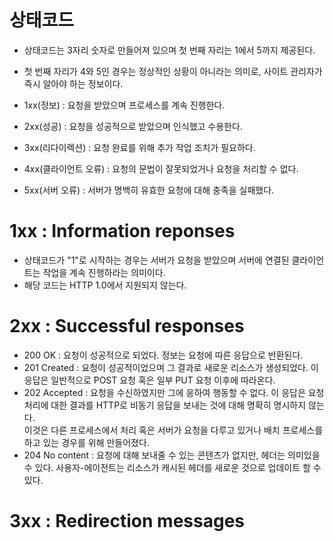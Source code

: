 <h1> 상태코드 </h1>

- 상태코드는 3자리 숫자로 만들어져 있으며 첫 번째 자리는 1에서 5까지 제공된다.
- 첫 번째 자리가 4와 5인 경우는 정상적인 상황이 아니라는 의미로, 사이트 관리자가 즉시 알아야 하는 정보이다.

- 1xx(정보) : 요청을 받았으며 프로세스를 계속 진행한다.
- 2xx(성공) : 요청을 성공적으로 받았으며 인식했고 수용한다.
- 3xx(리다이렉션) : 요청 완료를 위해 추가 작업 조치가 필요하다.
- 4xx(클라이언트 오류) : 요청의 문법이 잘못되었거나 요청을 처리할 수 없다.
- 5xx(서버 오류) : 서버가 명백히 유효한 요청에 대해 충족을 실패했다.


<h1> 1xx : Information reponses </h1>

- 상태코드가 "1"로 시작하는 경우는 서버가 요청을 받았으며 서버에 연결된 클라이언트는 작업을 계속 진행하라는 의미이다.
- 해당 코드는 HTTP 1.0에서 지원되지 않는다.

<h1> 2xx : Successful responses </h1>

- 200 OK  : 요청이 성공적으로 되었다. 정보는 요청에 따른 응답으로 반환된다.
- 201 Created : 요청이 성공적이었으며 그 결과로 새로운 리소스가 생성되었다. 이 응답은 일반적으로 POST 요청 혹은 일부 PUT 요청 이후에 따라온다.
- 202 Accepted : 요청을 수신하였지만 그에 응하여 행동할 수 없다. 이 응답은 요청 처리에 대한 결과를 HTTP로 비동기 응답을 보내는 것에 대해 명확히 명시하지 않는다. </br>
  이것은 다른 프로세스에서 처리 혹은 서버가 요청을 다루고 있거나 배치 프로세스를 하고 있는 경우를 위해 만들어졌다.
- 204 No content : 요청에 대해 보내줄 수 있는 콘텐츠가 없지만, 헤더는 의미있을 수 있다. 사용자-에이전트는 리소스가 캐시된 헤더를 새로운 것으로 업데이트 할 수 있다.


<h1> 3xx : Redirection messages </h1>
